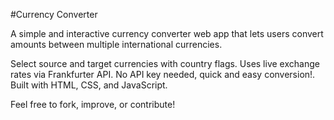 #Currency Converter

A simple and interactive currency converter web app that lets users convert amounts between multiple international currencies.

Select source and target currencies with country flags.
Uses live exchange rates via Frankfurter API.
No API key needed, quick and easy conversion!.
Built with HTML, CSS, and JavaScript.

Feel free to fork, improve, or contribute!
